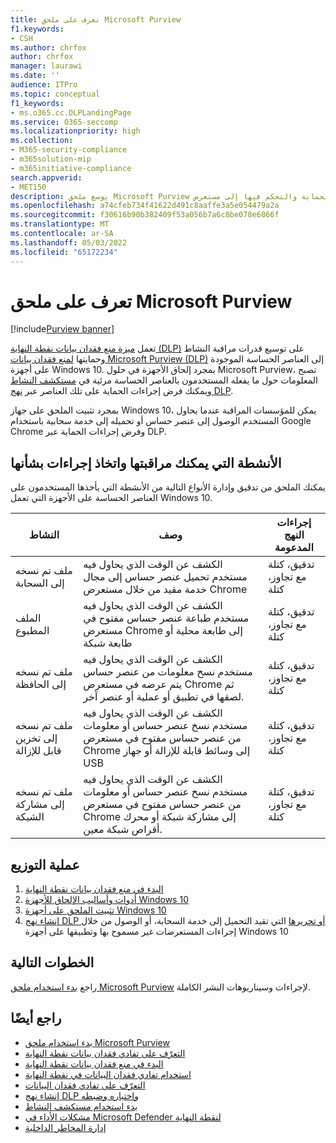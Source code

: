 ```yaml
---
title: تعرف على ملحق Microsoft Purview
f1.keywords:
- CSH
ms.author: chrfox
author: chrfox
manager: laurawi
ms.date: ''
audience: ITPro
ms.topic: conceptual
f1_keywords:
- ms.o365.cc.DLPLandingPage
ms.service: O365-seccomp
ms.localizationpriority: high
ms.collection:
- M365-security-compliance
- m365solution-mip
- m365initiative-compliance
search.appverid:
- MET150
description: يوسع ملحق Microsoft Purview مراقبة أنشطة الملفات وإجراءات الحماية والتحكم فيها إلى مستعرض Google Chrome
ms.openlocfilehash: a74cfeb734f41622d491c8aaffe3a5e054479a2a
ms.sourcegitcommit: f30616b90b382409f53a056b7a6c8be078e6866f
ms.translationtype: MT
ms.contentlocale: ar-SA
ms.lasthandoff: 05/03/2022
ms.locfileid: "65172234"
---
```

# <a name="learn-about-the-microsoft-purview-extension"></a>تعرف على ملحق Microsoft Purview

[!include[Purview banner](../includes/purview-rebrand-banner.md)]

تعمل [ميزة منع فقدان بيانات نقطة النهاية (DLP)](endpoint-dlp-learn-about.md) على توسيع قدرات مراقبة النشاط وحمايتها [لمنع فقدان بيانات Microsoft Purview (DLP)](dlp-learn-about-dlp.md) إلى العناصر الحساسة الموجودة على أجهزة Windows 10. بمجرد إلحاق الأجهزة في حلول Microsoft Purview، تصبح المعلومات حول ما يفعله المستخدمون بالعناصر الحساسة مرئية في [مستكشف النشاط](data-classification-activity-explorer.md) ويمكنك فرض إجراءات الحماية على تلك العناصر عبر [نهج DLP](create-test-tune-dlp-policy.md).

بمجرد تثبيت الملحق على جهاز Windows 10، يمكن للمؤسسات المراقبة عندما يحاول المستخدم الوصول إلى عنصر حساس أو تحميله إلى خدمة سحابية باستخدام Google Chrome وفرض إجراءات الحماية عبر DLP.  

## <a name="activities-you-can-monitor-and-take-action-on"></a>الأنشطة التي يمكنك مراقبتها واتخاذ إجراءات بشأنها

يمكنك الملحق من تدقيق وإدارة الأنواع التالية من الأنشطة التي يأخذها المستخدمون على العناصر الحساسة على الأجهزة التي تعمل Windows 10.

النشاط |وصف  | إجراءات النهج المدعومة|
|---------|---------|---------|
|ملف تم نسخه إلى السحابة  | الكشف عن الوقت الذي يحاول فيه مستخدم تحميل عنصر حساس إلى مجال خدمة مقيد من خلال مستعرض Chrome |تدقيق، كتلة مع تجاوز، كتلة|
|الملف المطبوع  |الكشف عن الوقت الذي يحاول فيه مستخدم طباعة عنصر حساس مفتوح في مستعرض Chrome إلى طابعة محلية أو طابعة شبكة |تدقيق، كتلة مع تجاوز، كتلة|
|ملف تم نسخه إلى الحافظة |الكشف عن الوقت الذي يحاول فيه مستخدم نسخ معلومات من عنصر حساس يتم عرضه في مستعرض Chrome ثم لصقها في تطبيق أو عملية أو عنصر آخر. |تدقيق، كتلة مع تجاوز، كتلة|
|ملف تم نسخه إلى تخزين قابل للإزالة    | الكشف عن الوقت الذي يحاول فيه مستخدم نسخ عنصر حساس أو معلومات من عنصر حساس مفتوح في مستعرض Chrome إلى وسائط قابلة للإزالة أو جهاز USB |تدقيق، كتلة مع تجاوز، كتلة|
|ملف تم نسخه إلى مشاركة الشبكة  |الكشف عن الوقت الذي يحاول فيه مستخدم نسخ عنصر حساس أو معلومات من عنصر حساس مفتوح في مستعرض Chrome إلى مشاركة شبكة أو محرك أقراص شبكة معين.|تدقيق، كتلة مع تجاوز، كتلة |

## <a name="deployment-process"></a>عملية التوزيع
1. [البدء في منع فقدان بيانات نقطة النهاية](endpoint-dlp-getting-started.md)
2. [أدوات وأساليب الإلحاق للأجهزة Windows 10](device-onboarding-overview.md)
3. [تثبيت الملحق على أجهزة Windows 10](dlp-chrome-get-started.md)
4. [إنشاء نهج DLP أو تحريرها](create-test-tune-dlp-policy.md) التي تقيد التحميل إلى خدمة السحابة، أو الوصول من خلال إجراءات المستعرضات غير مسموح بها وتطبيقها على أجهزة Windows 10

## <a name="next-steps"></a>الخطوات التالية

راجع [بدء استخدام ملحق Microsoft Purview](dlp-chrome-get-started.md) لإجراءات وسيناريوهات النشر الكاملة.

## <a name="see-also"></a>راجع أيضًا

- [بدء استخدام ملحق Microsoft Purview](dlp-chrome-get-started.md)
- [التعرّف على تفادي فقدان بيانات نقطة النهاية](endpoint-dlp-learn-about.md)
- [البدء في منع فقدان بيانات نقطة النهاية](endpoint-dlp-getting-started.md)
- [استخدام تفادي فقدان البيانات في نقطة النهاية](endpoint-dlp-using.md)
- [التعرّف على تفادي فقدان البيانات](dlp-learn-about-dlp.md)
- [إنشاء نهج DLP واختباره وضبطه](create-test-tune-dlp-policy.md)
- [بدء استخدام مستكشف النشاط](data-classification-activity-explorer.md)
- [مشكلات الأداء في Microsoft Defender لنقطة النهاية](/windows/security/threat-protection/)
- [إدارة المخاطر الداخلية](insider-risk-management.md)
